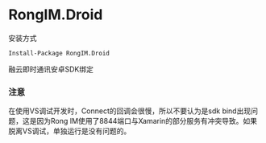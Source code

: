 # RongIM.Droid

安装方式
```
Install-Package RongIM.Droid
```

融云即时通讯安卓SDK绑定

### 注意
在使用VS调试开发时，Connect的回调会很慢，所以不要认为是sdk bind出现问题，这是因为Rong IM使用了8844端口与Xamarin的部分服务有冲突导致。如果脱离VS调试，单独运行是没有问题的。
